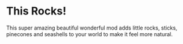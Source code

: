 # This Rocks!
This super amazing beautiful wonderful mod adds little rocks, sticks, pinecones and seashells to your world to make it feel more natural.
